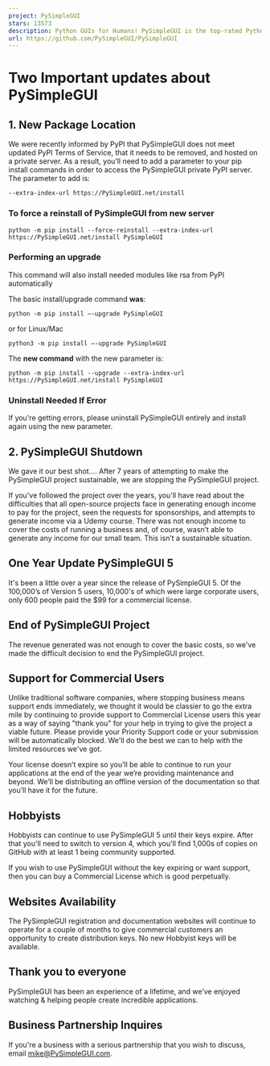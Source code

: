 ```yaml
---
project: PySimpleGUI
stars: 13573
description: Python GUIs for Humans! PySimpleGUI is the top-rated Python application development environment. Launched in 2018 and actively developed, maintained, and supported in 2024. Transforms tkinter, Qt, WxPython, and Remi into a simple, intuitive, and fun experience for both hobbyists and expert users.
url: https://github.com/PySimpleGUI/PySimpleGUI
---
```


Two Important updates about PySimpleGUI
=======================================

1\. New Package Location
------------------------

We were recently informed by PyPI that PySimpleGUI does not meet updated PyPI Terms of Service, that it needs to be removed, and hosted on a private server. As a result, you’ll need to add a parameter to your pip install commands in order to access the PySimpleGUI private PyPI server. The parameter to add is:

`--extra-index-url https://PySimpleGUI.net/install`

### To force a reinstall of PySimpleGUI from new server

`python -m pip install --force-reinstall --extra-index-url https://PySimpleGUI.net/install PySimpleGUI`

### Performing an upgrade

This command will also install needed modules like rsa from PyPI automatically

The basic install/upgrade command **was**:

`python -m pip install –-upgrade PySimpleGUI`

or for Linux/Mac

`python3 -m pip install –-upgrade PySimpleGUI`

The **new command** with the new parameter is:

`python -m pip install --upgrade --extra-index-url https://PySimpleGUI.net/install PySimpleGUI`

### Uninstall Needed If Error

If you're getting errors, please uninstall PySimpleGUI entirely and install again using the new parameter.

2\. PySimpleGUI Shutdown
------------------------

We gave it our best shot…. After 7 years of attempting to make the PySimpleGUI project sustainable, we are stopping the PySimpleGUI project.

If you've followed the project over the years, you'll have read about the difficulties that all open-source projects face in generating enough income to pay for the project, seen the requests for sponsorships, and attempts to generate income via a Udemy course. There was not enough income to cover the costs of running a business and, of course, wasn’t able to generate any income for our small team. This isn’t a sustainable situation.

One Year Update PySimpleGUI 5
-----------------------------

It's been a little over a year since the release of PySimpleGUI 5. Of the 100,000’s of Version 5 users, 10,000's of which were large corporate users, only 600 people paid the $99 for a commercial license.

End of PySimpleGUI Project
--------------------------

The revenue generated was not enough to cover the basic costs, so we've made the difficult decision to end the PySimpleGUI project.

Support for Commercial Users
----------------------------

Unlike traditional software companies, where stopping business means support ends immediately, we thought it would be classier to go the extra mile by continuing to provide support to Commercial License users this year as a way of saying "thank you" for your help in trying to give the project a viable future. Please provide your Priority Support code or your submission will be automatically blocked. We'll do the best we can to help with the limited resources we've got.

Your license doesn’t expire so you’ll be able to continue to run your applications at the end of the year we’re providing maintenance and beyond. We’ll be distributing an offline version of the documentation so that you’ll have it for the future.

Hobbyists
---------

Hobbyists can continue to use PySimpleGUI 5 until their keys expire. After that you'll need to switch to version 4, which you'll find 1,000s of copies on GitHub with at least 1 being community supported.

If you wish to use PySimpleGUI without the key expiring or want support, then you can buy a Commercial License which is good perpetually.

Websites Availability
---------------------

The PySimpleGUI registration and documentation websites will continue to operate for a couple of months to give commercial customers an opportunity to create distribution keys. No new Hobbyist keys will be available.

Thank you to everyone
---------------------

PySimpleGUI has been an experience of a lifetime, and we’ve enjoyed watching & helping people create incredible applications.

Business Partnership Inquires
-----------------------------

If you're a business with a serious partnership that you wish to discuss, email mike@PySimpleGUI.com.
